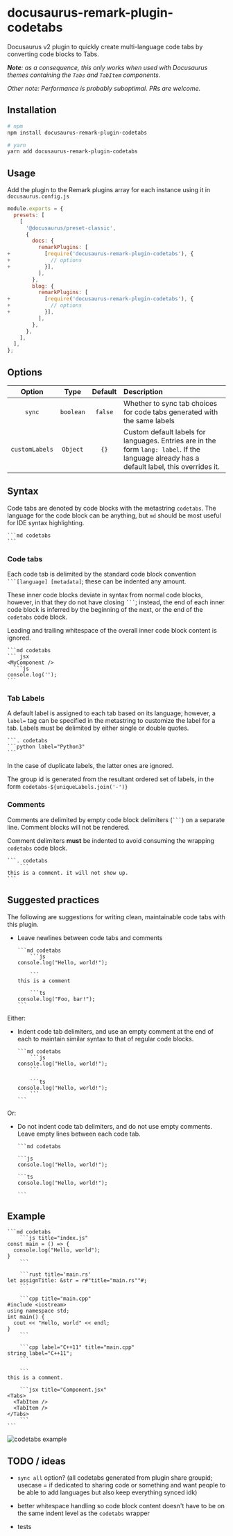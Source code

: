 # docusaurus-remark-plugin-codetabs

Docusaurus v2 plugin to quickly create multi-language code tabs by converting code blocks to Tabs.

_**Note**: as a consequence, this only works when used with Docusaurus themes containing the `Tabs` and `TabItem` components._

_Other note: Performance is probably suboptimal. PRs are welcome._

## Installation

```bash
# npm
npm install docusaurus-remark-plugin-codetabs

# yarn
yarn add docusaurus-remark-plugin-codetabs
```

## Usage

Add the plugin to the Remark plugins array for each instance using it in `docusaurus.config.js`

```js
module.exports = {
  presets: [
    [
      '@docusaurus/preset-classic',
      {
        docs: {
          remarkPlugins: [
+           [require('docusaurus-remark-plugin-codetabs'), {
+             // options             
+           }],
          ],
        },
        blog: {
          remarkPlugins: [
+           [require('docusaurus-remark-plugin-codetabs'), {
+             // options             
+           }],
          ],
        },
      },
    ],
  ],
};
```

## Options

| Option | Type | Default | Description |
| :-: | :-: | :-: | :-- |
| `sync` | `boolean` | `false` | Whether to sync tab choices for code tabs generated with the same labels |
| `customLabels` | `Object` | `{}` | Custom default labels for languages. Entries are in the form `lang: label`. If the language already has a default label, this overrides it.

## Syntax

Code tabs are denoted by code blocks with the metastring `codetabs`. The language for the code block can be anything, but `md` should be most useful for IDE syntax highlighting.

    ```md codetabs
    ```

### Code tabs
Each code tab is delimited by the standard code block convention `````` ```[language] [metadata]``````; these can be indented any amount. 

These inner code blocks deviate in syntax from normal code blocks, however, in that they do not have closing ` ``` `; instead, the end of each inner code block is inferred by the beginning of the next, or the end of the `codetabs` code block.

Leading and trailing whitespace of the overall inner code block content is ignored.

    ```md codetabs
    ``` jsx
    <MyComponent />
      ```js
    console.log('');
    ```

### Tab Labels

A default label is assigned to each tab based on its language; however, a `label=` tag can be specified in the metastring to customize the label for a tab. Labels must be delimited by either single or double quotes.

    ```. codetabs
    ```python label="Python3"
    ```

In the case of duplicate labels, the latter ones are ignored.

The group id is generated from the resultant ordered set of labels, in the form ``codetabs-${uniqueLabels.join('-')}``

### Comments

Comments are delimited by empty code block delimiters (` ``` `) on a separate line. Comment blocks will not be rendered.

Comment delimiters **must** be indented to avoid consuming the wrapping `codetabs` code block.

    ```. codetabs
        ```
    this is a comment. it will not show up.
    ```

## Suggested practices

The following are suggestions for writing clean, maintainable code tabs with this plugin.

- Leave newlines between code tabs and comments

      ```md codetabs
          ```js
      console.log("Hello, world!");

          ```
      this is a comment

          ```ts
      console.log("Foo, bar!");
      ```

Either:
  - Indent code tab delimiters, and use an empty comment at the end of each to maintain similar syntax to that of regular code blocks.

        ```md codetabs
            ```js
        console.log("Hello, world!");  
            ```

            ```ts
        console.log("Hello, world!");  
            ```
        ```
Or:
  - Do not indent code tab delimiters, and do not use empty comments. Leave empty lines between each code tab.
      
        ```md codetabs
        
        ```js
        console.log("Hello, world!");

        ```ts
        console.log("Hello, world!");

        ```

## Example

    ```md codetabs
        ```js title="index.js"
    const main = () => {
      console.log("Hello, world");
    }
        ```

        ```rust title='main.rs'
    let assignTitle: &str = r#"title="main.rs""#;
        ```

        ```cpp title="main.cpp"
    #include <iostream>
    using namespace std;
    int main() {
      cout << "Hello, world" << endl;
    }
        ```

        ```cpp label="C++11" title="main.cpp"
    string label="C++11";
        ```

        ```
    this is a comment.

        ```jsx title="Component.jsx"
    <Tabs>
      <TabItem />
      <TabItem />
    </Tabs>
        ```
    ```

![codetabs example](./assets/example.gif)

## TODO / ideas

- `sync all` option? (all codetabs generated from plugin share groupid; usecase = if dedicated to sharing code or something and want people to be able to add languages but also keep everything synced idk)

- better whitespace handling so code block content doesn't have to be on the same indent level as the `codetabs` wrapper

- tests